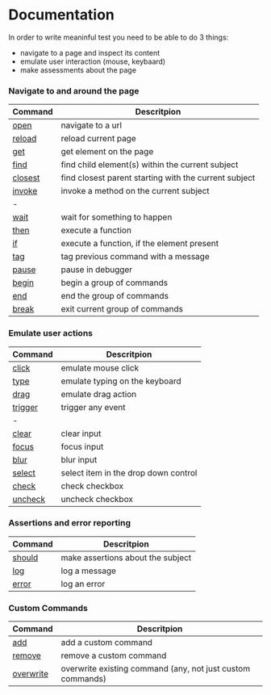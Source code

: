 # Documentation

In order to write meaninful test you need to be able to do 3 things:
- navigate to a page and inspect its content
- emulate user interaction (mouse, keybaard)
- make assessments about the page


### Navigate to and around the page

| Command | Descritpion |
| ------- | ----------- |
| [open](open.md#open)          | navigate to a url |
| [reload](reload.md#reload)    | reload current page |
| [get](get.md#get)             | get element on the page |
| [find](find.md#find)          | find child element(s) within the current subject |
| [closest](closest.md#closest) | find closest parent starting with the current subject |
| [invoke](invoke.md#invoke)    | invoke a method on the current subject |
| - | |
| [wait](wait.md#wait)          | wait for something to happen |
| [then](then.md#then)          | execute a function |
| [if](if.md#if)                | execute a function, if the element present |
| [tag](tag.md#tag)             | tag previous command with a message |
| [pause](pause.md#pause)       | pause in debugger |
| [begin](begin.md#begin)       | begin a group of commands |
| [end](end.md#end)             | end the group of commands |
| [break](break.md#break)       | exit current group of commands |

### Emulate user actions

| Command | Descritpion |
| ------- | ----------- |
| [click](click.md#click)       | emulate mouse click |
| [type](type.md#type)          | emulate typing on the keyboard |
| [drag](drag.md#drag)          | emulate drag action |
| [trigger](trigger.md#trigger) | trigger any event |
| - | |
| [clear](clear.md#clear)       | clear input |
| [focus](focus.md#focus)       | focus input |
| [blur](blur.md#blur)          | blur input |
| [select](select.md#select)    | select item in the drop down control |
| [check](check.md#check)       | check checkbox |
| [uncheck](uncheck.md#uncheck) | uncheck checkbox |

### Assertions and error reporting

| Command | Descritpion |
| ------- | ----------- |
| [should](should.md#should)    | make assertions about the subject |
| [log](log.md#log)             | log a message |
| [error](error.md#error)       | log an error |

### Custom Commands

| Command | Descritpion |
| ------- | ----------- |
| [add](custom.add.md)               | add a custom command |
| [remove](custom.remove.md)         | remove a custom command |
| [overwrite](custom.overwrite.md)   | overwrite existing command (any, not just custom commands)  |
